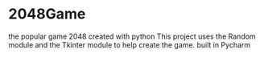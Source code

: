 # 2048Game
the popular game 2048 created with python
This project uses the Random module and the Tkinter module to help create the game.
built in Pycharm
